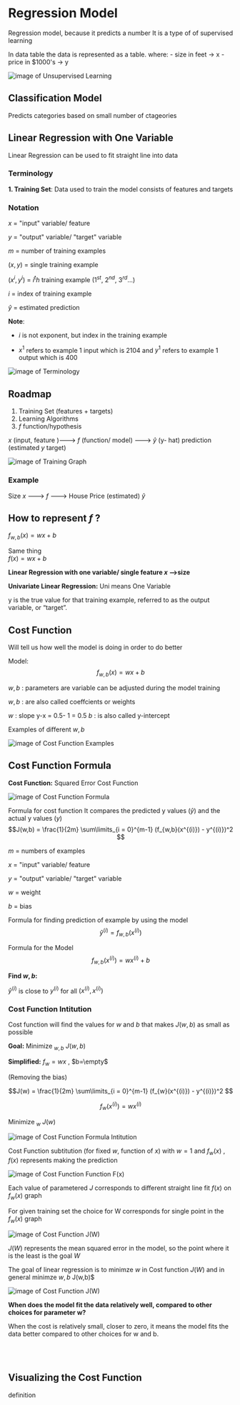 # Regression Model

Regression model, because it predicts a number
It is a type of of supervised learning

In data table the data is represented as a table.
where:
    - size in feet  -> x
    - price in $1000's -> y

![image of Unsupervised Learning](images/Regression-Model.png)

## Classification Model

Predicts categories based on small number of ctageories

## Linear Regression with One Variable

Linear Regression can be used to fit straight line into data

### Terminology

**1. Training Set**: Data used to train the model consists of features and targets

### Notation

$x$ = "input" variable/ feature

$y$ = "output" variable/ "target" variable

$m$ = number of training examples

$(x, y)$ = single training example

$(x^{i}, y^{i})$ = $i^th$ training example ($1^{st}$, $2^{nd}$, $3^{rd}$...)

$i$ = index of training example

$\hat{y}$ = estimated prediction

**Note**:

* $i$ is not exponent, but index in the training example

* $x^{1}$ refers to example 1 input which is 2104
and $y^{1}$ refers to example 1 output which is 400

![image of Terminology](images/Terminology.png)

## Roadmap

1. Training Set (features + targets)
2. Learning Algorithms
3. $f$  function/hypothesis

$x$ (input, feature )---> $f$ (function/ model) ---> $\hat{y}$ (y- hat) prediction (estimated $y$ target)

![image of Training Graph](images/Training-Graph.png)

### Example

Size $x$ ---> $f$ --->  House Price (estimated) $\hat{y}$

## How to represent $f$ ?

$f_{w,b}(x) = wx + b$

Same thing
</br>
$f(x) = wx + b$

**Linear Regression with one variable/ single feature _x_ -->size**

**Univariate Linear Regression:** Uni means One Variable

y is the true value for that training example, referred to as the output variable, or “target”.

## Cost Function

Will tell us how well the model is doing in order to do better

Model:
$$f_{w,b}(x) = wx + b$$

$w,b$ : parameters are variable can be adjusted during the model training

$w,b$ : are also called coeffcients or weights

$w$ : slope y-x = 0.5- 1 = 0.5
$b$ : is also called  y-intercept

Examples of different  $w , b$

![image of Cost Function Examples](images/Cost-Function-Examples.png)

## Cost Function Formula

**Cost Function:** Squared Error Cost Function

![image of Cost Function Formula](images/Cost-Function-Formula.png)

Formula for cost function
It compares the predicted y values ($\hat{y}$) and the actual y values ($y$)
$$J(w,b) = \frac{1}{2m} \sum\limits_{i = 0}^{m-1} (f_{w,b}(x^{(i)}) - y^{(i)})^2 $$

$m$ = numbers of examples

$x$ = "input" variable/ feature

$y$ = "output" variable/ "target" variable

$w$ = weight

$b$ = bias

Formula for finding prediction of example by using the model
$$\hat{y}^{(i)} = f_{w,b}(x^{(i)})$$


Formula for the Model
$$f_{w,b}(x^{(i)}) = wx^{(i)} + b$$

**Find $w,b$:**

$\hat{y}^{(i)}$ is close to $y^{(i)}$ for all $(x^{(i)}, x^{(i)})$

### Cost Function Intitution

Cost function will find the values for $w$ and $b$ that makes $J(w,b)$ as small as possible

**Goal:**
Minimize $_{w,b}$ $J(w,b)$

**Simplified:**
$f_{w} = wx$ , $b=\empty$

(Removing the bias)

$$J(w) = \frac{1}{2m} \sum\limits_{i = 0}^{m-1} (f_{w}(x^{(i)}) - y^{(i)})^2 $$

$$f_{w}(x^{(i)}) = w x^{(i) }$$

Minimize $_{w}$ $J(w)$

![image of Cost Function Formula Intitution](images/Cost-Function-Formula-Intitution.png)

Cost Function subtitution (for fixed $w$, function of $x$) with $w=1$ and $f_{w}(x)$ , $f(x)$ represents making the prediction

![image of Cost Function Function F(x)](images/Cost-Function-F(x).png)

Each value of parametered $J$ corresponds to different straight line fit $f(x)$ on $f_{w}(x)$ graph

For given training set the choice for W corresponds for single point in the $f_w(x)$ graph

![image of Cost  Function J(W)](images/Cost-Function-J(W).png)

$J(W)$ represents the mean squared error in the model, so the point where it is the least is the goal $W$

The goal of linear regression is to minimze $w$ in Cost function $J(W)$ and in general minimze $w,b$ J(w,b)$

![image of Cost  Function J(W)](images/Cost-Function-Goal.png)

**When does the model fit the data relatively well, compared to other choices for parameter w?**

When the cost is relatively small, closer to zero, it means the model fits the data better compared to other choices for w and b.

<br>
<br>

## Visualizing the Cost Function

definition

